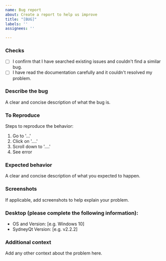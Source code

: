 ```yaml
---
name: Bug report
about: Create a report to help us improve
title: "[BUG]"
labels: ''
assignees: ''

---
```


### Checks

- [ ] I confirm that I have searched existing issues and couldn't find a similar bug.
- [ ] I have read the documentation carefully and it couldn't resolved my problem.

### Describe the bug

A clear and concise description of what the bug is.

### To Reproduce
Steps to reproduce the behavior:
1. Go to '...'
2. Click on '....'
3. Scroll down to '....'
4. See error

### Expected behavior
A clear and concise description of what you expected to happen.

### Screenshots
If applicable, add screenshots to help explain your problem.

### Desktop (please complete the following information):
 - OS and Version: [e.g. Windows 10]
 - SydneyQt Version: [e.g. v2.2.2]

### Additional context
Add any other context about the problem here.
